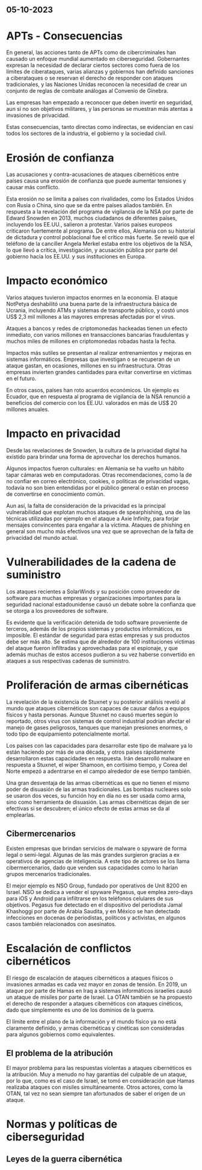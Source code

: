 05-10-2023
---
# APTs - Consecuencias

En general, las acciones tanto de APTs como de cibercriminales han causado un enfoque mundial aumentado en ciberseguridad. Gobernantes expresan la necesidad de declarar ciertos sectores como fuera de los límites de ciberataques, varias alianzas y gobiernos han definido sanciones a ciberataques o se reservan el derecho de responder con ataques tradicionales, y las Naciones Unidas reconocen la necesidad de crear un conjunto de reglas de combate análogas al Convenio de Ginebra.

Las empresas han empezado a reconocer que deben invertir en seguridad, aun si no son objetivos militares, y las personas se muestran más atentas a invasiones de privacidad.

Estas consecuencias, tanto directas como indirectas, se evidencian en casi todos los sectores de la industria, el gobierno y la sociedad civil.

# Erosión de confianza
Las acusaciones y contra-acusaciones de ataques cibernéticos entre países causa una erosión de confianza que puede aumentar tensiones y causar más conflicto.

Esta erosión no se limita a países con rivalidades, como los Estados Unidos con Rusia o China, sino que se da entre países aliados también. En respuesta a la revelación del programa de vigilancia de la NSA por parte de Edward Snowden en 2013, muchos ciudadanos de diferentes países, incluyendo los EE.UU., salieron a protestar. Varios países europeos criticaron fuertemente al programa. De entre ellos, Alemania con su historial de dictadura y control poblacional fue el crítico más fuerte. Se reveló que el teléfono de la canciller Angela Merkel estaba entre los objetivos de la NSA, lo que llevó a crítica, investigación, y acusación pública por parte del gobierno hacia los EE.UU. y sus instituciones en Europa.

# Impacto económico
Varios ataques tuvieron impactos enormes en la economía. El ataque NotPetya deshabilitó una buena parte de la infraestructura básica de Ucrania, incluyendo ATMs y sistemas de transporte público, y costó unos US\$ 2,3 mil millones a las mayores empresas afectadas por el virus.

Ataques a bancos y redes de criptomonedas hackeadas tienen un efecto inmediato, con varios millones en transacciones bancarias fraudulentas y muchos miles de millones en criptomonedas robadas hasta la fecha.

Impactos más sutiles se presentan al realizar entrenamientos y mejoras en sistemas informáticos. Empresas que investigan o se recuperan de un ataque gastan, en ocasiones, millones en su infraestructura. Otras empresas invierten grandes cantidades para evitar convertirse en víctimas en el futuro.

En otros casos, países han roto acuerdos económicos. Un ejemplo es Ecuador, que en respuesta al programa de vigilancia de la NSA renunció a beneficios del comercio con los EE.UU. valorados en más de US\$ 20 millones anuales.

# Impacto en privacidad
Desde las revelaciones de Snowden, la cultura de la privacidad digital ha existido para brindar una forma de aprovechar los derechos humanos.

Algunos impactos fueron culturales: en Alemania se ha vuelto un hábito tapar cámaras web en computadoras. Otras recomendaciones, como la de no confiar en correo electrónico, cookies, o políticas de privacidad vagas, todavía no son bien entendidas por el público general o están en proceso de convertirse en conocimiento común.

Aun así, la falta de consideración de la privacidad es la principal vulnerabilidad que explotan muchos ataques de spearphishing, una de las técnicas utilizadas por ejemplo en el ataque a Axie Infinity, para forjar mensajes convincentes para engañar a la víctima. Ataques de phishing en general son mucho más efectivos una vez que se aprovechan de la falta de privacidad del mundo actual.

# Vulnerabilidades de la cadena de suministro
Los ataques recientes a SolarWinds y su posición como proveedor de software para muchas empresas y organizaciones importantes para la seguridad nacional estadounidense causó un debate sobre la confianza que se otorga a los proveedores de software.

Es evidente que la verificación detenida de todo software proveniente de terceros, además de los propios sistemas y productos informáticos, es imposible. El estándar de seguridad para estas empresas y sus productos debe ser más alto. Se estima que de alrededor de 100 instituciones víctimas del ataque fueron infiltradas y aprovechadas para el espionaje, y que además muchas de estos accesos pudieron a su vez haberse convertido en ataques a sus respectivas cadenas de suministro.

# Proliferación de armas cibernéticas
La revelación de la existencia de Stuxnet y su posterior análisis reveló al mundo que ataques cibernéticos son capaces de causar daños a equipos físicos y hasta personas. Aunque Stuxnet no causó muertes según lo reportado, otros virus con sistemas de control industrial podrían afectar el manejo de gases peligrosos, tanques que manejan presiones enormes, o todo tipo de equipamiento potencialmente mortal.

Los países con las capacidades para desarrollar este tipo de malware ya lo están haciendo por más de una década, y otros países rápidamente desarrollaron estas capacidades en respuesta. Irán desarrolló malware en respuesta a Stuxnet, el wiper Shamoon, en cortísimo tiempo, y Corea del Norte empezó a adentrarse en el campo alrededor de ese tiempo también.

Una gran desventaja de las armas cibernéticas es que no tienen el mismo poder de disuasión de las armas tradicionales. Las bombas nucleares solo se usaron dos veces, su función hoy en día no es ser usada como arma, sino como herramienta de disuasión. Las armas cibernéticas dejan de ser efectivas si se descubren; el único efecto de estas armas se da al emplearlas.

## Cibermercenarios
Existen empresas que brindan servicios de malware o spyware de forma legal o semi-legal. Algunas de las más grandes surgieron gracias a ex operativos de agencias de inteligencia. A este tipo de actores se los llama cibermercenarios, dado que venden sus capacidades como lo harían grupos mercenarios tradicionales.

El mejor ejemplo es NSO Group, fundado por operativos de Unit 8200 en Israel. NSO se dedica a vender el spyware Pegasus, que emplea zero-days para iOS y Android para infiltrarse en los teléfonos celulares de sus objetivos. Pegasus fue detectado en el dispositivo del periodista Jamal Khashoggi por parte de Arabia Saudita, y en México se han detectado infecciones en docenas de periodistas, políticos y activistas, en algunos casos también relacionados con asesinatos.

# Escalación de conflictos cibernéticos
El riesgo de escalación de ataques cibernéticos a ataques físicos o invasiones armadas es cada vez mayor en zonas de tensión. En 2019, un ataque por parte de Hamas en Iraq a sistemas informáticos israelíes causó un ataque de misiles por parte de Israel. La OTAN también se ha propuesto el derecho de responder a ataques cibernéticos con ataques cinéticos, dado que simplemente es uno de los dominios de la guerra.

El límite entre el plano de la información y el mundo físico ya no está claramente definido, y armas cibernéticas y cinéticas son consideradas para algunos gobiernos como equivalentes.

## El problema de la atribución
El mayor problema para las respuestas violentas a ataques cibernéticos es la atribución. Muy a menudo no hay garantías del culpable de un ataque, por lo que, como es el caso de Israel, se tomó en consideración que Hamas realizaba ataques con misiles simultáneamente. Otros actores, como la OTAN, tal vez no sean siempre tan afortunados de saber el origen de un ataque.

# Normas y políticas de ciberseguridad

## Leyes de la guerra cibernética
